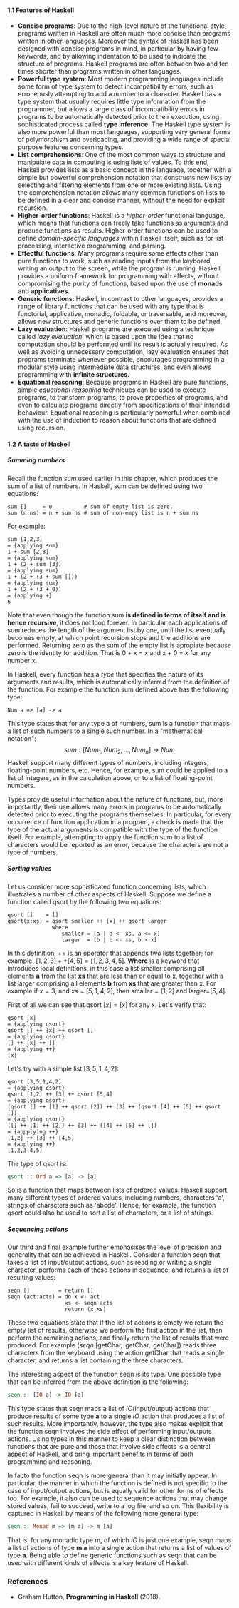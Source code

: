 #### 1.1 Features of Haskell
- **Concise programs**: Due to the high-level nature of the functional style, programs written in Haskell are often much more concise than programs written in other languages. Moreover the syntax of Haskell has been designed with concise programs in mind, in particular by having few keywords, and by allowing indentation to be used to indicate the structure of programs. Haskell programs are often between two and ten times shorter than programs written in other languages.
- **Powerful type system**: Most modern programming languages include some form of type system to detect incompatibility errors, such as erroneously attempting to add a number to a character. Haskell has a type system that usually requires little type information from the programmer, but allows a large class of incompatibility errors in programs to be automatically detected prior to their execution, using sophisticated process called **type inference**. The Haskell type system is also more powerful than most languages, supporting very general forms of polymorphism and overloading, and providing a wide range of special purpose features concerning types.
- **List comprehensions**: One of the most common ways to structure and manipulate data in computing is using lists of values. To this end, Haskell provides lists as a basic concept in the language, together with a simple but powerful comprehension notation that constructs new lists by selecting and filtering elements from one or more existing lists. Using the comprehension notation allows many common functions on lists to be defined in a clear and concise manner, without the need for explicit recursion.
- **Higher-order functions**: Haskell is a *higher-order* functional language, which means that functions can freely take functions as arguments and produce functions as results. Higher-order functions can be used to define *domain-specific languages* within Haskell itself, such as for list processing, interactive programming, and parsing.
- **Effectful functions**: Many programs require some effects other than pure functions to work, such as reading inputs from the keyboard, writing an output to the screen, while the program is running. Haskell provides a uniform framework for programming with effects, without compromising the purity of functions, based upon the use of **monads** and **applicatives**.
- **Generic functions**: Haskell, in contrast to other languages, provides a range of library functions that can be used with any type that is functorial, applicative, monadic, foldable, or traversable, and moreover, allows new structures and generic functions over them to be defined.
- **Lazy evaluation**: Haskell programs are executed using a technique called *lazy evaluation*, which is based upon the idea that no computation should be performed until its result is actually required. As well as avoiding unnecessary computation, lazy evaluation ensures that programs terminate whenever possible, encourages programming in a modular style using intermediate data structures, and even allows programming with **infinite structures.**
- **Equational reasoning**: Because programs in Haskell are pure functions, simple *equational reasoning* techniques can be used to execute programs, to transform programs, to prove properties of programs, and even to calculate programs directly from specifications of their intended behaviour. Equational reasoning is particularly powerful when combined with the use of induction to reason about functions that are defined using recursion.

#### 1.2 A taste of Haskell
##### **Summing numbers**
Recall the function $sum$ used earlier in this chapter, which produces the sum of a list of numbers. In Haskell, sum can be defined using two equations:
```
sum []     = 0          # sum of empty list is zero.
sum (n:ns) = n + sum ns # sum of non-empy list is n + sum ns
```

For example:
```
sum [1,2,3]
= {applying sum}
1 + sum [2,3]
= {applying sum}
1 + (2 + sum [3])
= {applying sum}
1 + (2 + (3 + sum []))
= {applying sum}
1 + (2 + (3 + 0))
= {applying +}
6
```

Note that even though the function sum **is defined in terms of itself and is hence recursive**, it does not loop forever. In particular each applications of sum reduces the length of the argument list by one, until the list eventually becomes empty, at which point recursion stops and the additions are performed. Returning zero as the sum of the empty list is apropiate because zero is the identity for addition. That is 0 + x = x and x + 0 = x for any number x.

In Haskell, every function has a *type* that specifies the nature of its arguments and results, which is automatically inferred from the definition of the function. For example the function sum defined above has the following type:
```
Num a => [a] -> a
```

This type states that for any type a of numbers, sum is a function that maps a list of such numbers to a single such number. In a "mathematical notation":
$$
sum: [Num_1,Num_2,...,Num_n] \to Num
$$
Haskell support many different types of numbers, including integers, floating-point numbers, etc. Hence, for example, sum could be applied to a list of integers, as in the calculation above, or to a list of floating-point numbers.

Types provide useful information about the nature of functions, but, more importantly, their use allows many errors in programs to be automatically detected prior to executing the programs themselves. In particular, for every occurrence of function application in a program, a check is made that the type of the actual arguments is compatible with the type of the function itself. For example, attempting to apply the function sum to a list of characters would be reported as an error, because the characters are not a type of numbers.

##### **Sorting values**
Let us consider  more sophisticated function concerning lists, which illustrates a number of other aspects of Haskell. Suppose we define a function called qsort by the following two equations:
```
qsort []    = []
qsort(x:xs) = qsort smaller ++ [x] ++ qsort larger
              where
                 smaller = [a | a <- xs, a <= x] 
                 larger  = [b | b <- xs, b > x]
``` 

In this definition, ++ is an operator that appends two lists together; for example, $[1,2,3] ++ [4,5] = [1,2,3,4,5]$. **Where** is a keyword that introduces local definitions, in this case a list smaller comprising all elements **a** from the list **xs** that are less than or equal to x, together with a list larger comprising all elements **b** from **xs** that are greater than x. For example if $x=3$, and $xs =[5,1,4,2]$, then smaller$=[1,2]$ and larger=$[5,4]$. 

First of all we can see that qsort $[x] = [x]$ for any x. Let's verify that:
```
qsort [x]
= {applying qsort}
qsort [] ++ [x] ++ qsort []
= {applying qsort}
[] ++ [x] ++ []
= {applying ++}
[x]
```

Let's try with a simple list $[3,5,1,4,2]$:
```
qsort [3,5,1,4,2]
= {applying qsort}
qsort [1,2] ++ [3] ++ qsort [5,4]
= {applying qsort}
(qsort [] ++ [1] ++ qsort [2]) ++ [3] ++ (qsort [4] ++ [5] ++ qsort [])
= {applying qsort}
([] ++ [1] ++ [2]) ++ [3] ++ ([4] ++ [5] ++ [])
= {appplying ++}
[1,2] ++ [3] ++ [4,5]
= {applying ++}
[1,2,3,4,5]
```

The type of qsort is:
```Haskell
qsort :: Ord a => [a] -> [a]
```

So is a function that maps between lists of ordered values. Haskell support many different types of ordered values, including numbers, characters 'a', strings of characters such as 'abcde'. Hence, for example, the function qsort could also be used to sort a list of characters, or a list of strings.

##### **Sequencing actions**
Our third and final example further emphasises the level of precision and generality that can be achieved in Haskell. Consider a function seqn that takes a list of input/output actions, such as reading or writing a single character, performs each of these actions in sequence, and returns a list of resulting values:
```
seqn []         = return []
seqn (act:acts) = do x <- act
                  xs <- seqn acts
			      return (x:xs)
```

These two equations state that if the list of actions is empty we return the empty list of results, otherwise we perform the first action in the list, then perform the remaining actions, and finally return the list of results that were produced. For example ($seqn$ $[\text{getChar}, \text{ getChar}, \text{ getChar}]$) reads three characters from the keyboard using the action getChar that reads a single character, and returns a list containing the three characters.

The interesting aspect of the function seqn is its type. One possible type that can be inferred from the above definition is the following:
``` Haskell
seqn :: [IO a] -> IO [a]
```

This type states that seqn maps a list of $IO$(input/output) actions that produce results of some type **a** to a single $IO$ action that produces a list of such results. More importantly, however, the type also makes explicit that the function seqn involves the side effect of performing input/outputs actions. Using types in this manner to keep a clear distinction between functions that are pure and those that involve side effects is a central aspect of Haskell, and bring important benefits in terms of both programming and reasoning.

In facto the function seqn is more general than it may initially appear. In particular, the manner in which the function is defined is not specific to the case of input/output actions, but is equally valid for other forms of effects too. For example, it also can be used to sequence actions that may change stored values, fail to succeed, write to a log file, and so on. This flexibility is captured in Haskell by means of the following more general type:
``` Haskell
seqn :: Monad m => [m a] -> m [a]
```

That is, for any monadic type m, of which $IO$ is just one example, seqn maps a list of actions of type **m a** into a single action that returns a list of values of type **a**. Being able to define generic functions such as seqn that can be used with different kinds of effects is a key feature of Haskell.

### References
- Graham Hutton, **Programming in Haskell** (2018).